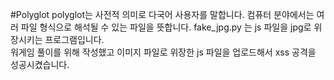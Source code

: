 #Polyglot
polyglot는 사전적 의미로 다국어 사용자를 말합니다. 컴퓨터 분야에서는 여러 파일 형식으로 해석될 수 있는 파일을 뜻합니다.
fake_jpg.py 는 js 파일을 jpg로 위장시키는 프로그램입니다.  
워게임 풀이를 위해 작성했고 이미지 파일로 위장한 js 파일을 업로드해서 xss 공격을 성공시켰습니다.
